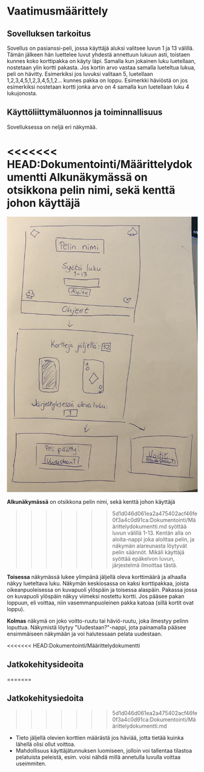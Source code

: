 # Vaatimusmäärittely

## Sovelluksen tarkoitus
Sovellus on pasianssi-peli, jossa käyttäjä aluksi valitsee luvun 1 ja 13 välillä.
Tämän jälkeen hän luettelee luvut yhdestä annettuun lukuun asti, toistaen kunnes koko
korttipakka on käyty läpi. Samalla kun jokainen luku luetellaan, nostetaan ylin kortti 
pakasta. Jos kortin arvo vastaa samalla lueteltua lukua, peli on hävitty. Esimerkiksi jos
luvuksi valitaan 5, luetellaan 1,2,3,4,5,1,2,3,4,5,1,2... kunnes pakka on loppu. Esimerkki häviöstä 
on jos esimerkiksi nostetaan kortti jonka arvo on 4 samalla kun luetellaan luku 4 lukujonosta. 

## Käyttöliittymäluonnos ja toiminnallisuus
Sovelluksessa on neljä eri näkymää.

<<<<<<< HEAD:Dokumentointi/Määrittelydokumentti
**Alkunäkymässä** on otsikkona pelin nimi, sekä kenttä johon käyttäjä
=======
![alt text](https://github.com/hagstr/Ohjelmistotekniikka/blob/master/Dokumentointi/IMG_0451.jpg)

 **Alkunäkymässä** on otsikkona pelin nimi, sekä kenttä johon käyttäjä
>>>>>>> 5d1d046d061ea2a475402acf46fe0f3a4c0d91ca:Dokumentointi/Määrittelydokumentti.md
syöttää luvun välillä 1-13. Kentän alla on aloita-nappi joka aloittaa pelin, ja näkymän alareunasta
löytyvät pelin säännöt. Mikäli käyttäjä syöttää epäkelvon luvun, järjestelmä ilmoittaa tästä. 

**Toisessa** näkymässä lukee ylimpänä jäljellä oleva korttimäärä ja alhaalla näkyy lueteltava luku. 
Näkymän keskiosassa on kaksi korttipakkaa, joista oikeanpuoleisessa on kuvapuoli ylöspäin ja toisessa alaspäin.
Pakassa jossa on kuvapuoli ylöspäin näkyy viimeksi nostettu kortti. Jos pääsee pakan loppuun, eli
voittaa, niin vasemmanpuoleinen pakka katoaa (sillä kortit ovat loppu).

**Kolmas** näkymä on joko voitto-ruutu tai häviö-ruutu, joka ilmestyy pelinn loputtua. Näkymistä löytyy
"Uudestaan?"-nappi, jota painamalla pääsee ensimmäiseen näkymään ja voi halutessaan pelata uudestaan. 

<<<<<<< HEAD:Dokumentointi/Määrittelydokumentti
## Jatkokehitysideoita
=======
## Jatkokehitysiedoita
>>>>>>> 5d1d046d061ea2a475402acf46fe0f3a4c0d91ca:Dokumentointi/Määrittelydokumentti.md
* Tieto jäljellä olevien korttien määrästä jos häviää, jotta tietää kuinka lähellä olisi ollut voittoa. 
* Mahdollisuus käyttäjätunnuksen luomiseen, jolloin voi tallentaa tilastoa pelatuista peleistä, esim. voisi
nähdä millä annetulla luvulla voittaa useimmiten. 
